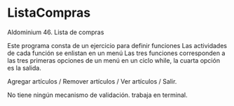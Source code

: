 # ListaCompras
Aldominium 46. Lista de compras

Este programa consta de un ejercicio para definir funciones
Las actividades de cada función se enlistan en un menú
Las tres funciones corresponden a las tres primeras opciones de un 
menú en un ciclo while, la cuarta opción es la salida.

Agregar artículos / Remover artículos / Ver artículos / Salir.

No tiene ningún mecanismo de validación.
trabaja en terminal.

